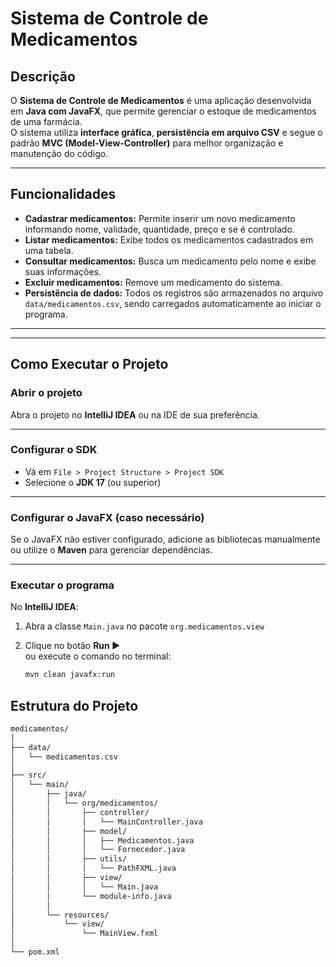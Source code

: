 # Sistema de Controle de Medicamentos

## Descrição
O **Sistema de Controle de Medicamentos** é uma aplicação desenvolvida em **Java com JavaFX**, que permite gerenciar o estoque de medicamentos de uma farmácia.  
O sistema utiliza **interface gráfica**, **persistência em arquivo CSV** e segue o padrão **MVC (Model-View-Controller)** para melhor organização e manutenção do código.

---

## Funcionalidades

- **Cadastrar medicamentos:** Permite inserir um novo medicamento informando nome, validade, quantidade, preço e se é controlado.  
- **Listar medicamentos:** Exibe todos os medicamentos cadastrados em uma tabela.  
- **Consultar medicamentos:** Busca um medicamento pelo nome e exibe suas informações.  
- **Excluir medicamentos:** Remove um medicamento do sistema.  
- **Persistência de dados:** Todos os registros são armazenados no arquivo `data/medicamentos.csv`, sendo carregados automaticamente ao iniciar o programa.

---

---
## Como Executar o Projeto

###  Abrir o projeto
Abra o projeto no **IntelliJ IDEA** ou na IDE de sua preferência.

---

### Configurar o SDK
- Vá em `File > Project Structure > Project SDK`  
- Selecione o **JDK 17** (ou superior)

---

### Configurar o JavaFX (caso necessário)
Se o JavaFX não estiver configurado, adicione as bibliotecas manualmente  
ou utilize o **Maven** para gerenciar dependências.

---

###  Executar o programa
No **IntelliJ IDEA**:

1. Abra a classe `Main.java` no pacote `org.medicamentos.view`  
2. Clique no botão **Run ▶️**  
   ou execute o comando no terminal:

   ```bash
   mvn clean javafx:run


## Estrutura do Projeto

```bash
medicamentos/
│
├── data/
│   └── medicamentos.csv
│
├── src/
│   └── main/
│       ├── java/
│       │   └── org/medicamentos/
│       │       ├── controller/
│       │       │   └── MainController.java
│       │       ├── model/
│       │       │   ├── Medicamentos.java
│       │       │   └── Fornecedor.java
│       │       ├── utils/
│       │       │   └── PathFXML.java
│       │       ├── view/
│       │       │   └── Main.java
│       │       └── module-info.java
│       │
│       └── resources/
│           └── view/
│               └── MainView.fxml
│
└── pom.xml
